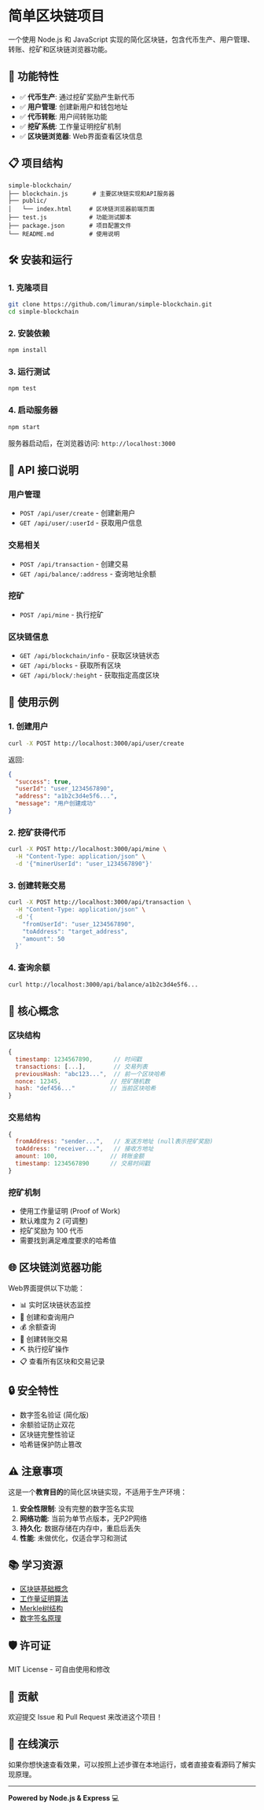 # 简单区块链项目

一个使用 Node.js 和 JavaScript 实现的简化区块链，包含代币生产、用户管理、转账、挖矿和区块链浏览器功能。

## 🚀 功能特性

- ✅ **代币生产**: 通过挖矿奖励产生新代币
- ✅ **用户管理**: 创建新用户和钱包地址
- ✅ **代币转账**: 用户间转账功能
- ✅ **挖矿系统**: 工作量证明挖矿机制
- ✅ **区块链浏览器**: Web界面查看区块信息

## 📋 项目结构

```
simple-blockchain/
├── blockchain.js       # 主要区块链实现和API服务器
├── public/
│   └── index.html     # 区块链浏览器前端页面
├── test.js            # 功能测试脚本
├── package.json       # 项目配置文件
└── README.md          # 使用说明
```

## 🛠️ 安装和运行

### 1. 克隆项目
```bash
git clone https://github.com/limuran/simple-blockchain.git
cd simple-blockchain
```

### 2. 安装依赖
```bash
npm install
```

### 3. 运行测试
```bash
npm test
```

### 4. 启动服务器
```bash
npm start
```

服务器启动后，在浏览器访问: `http://localhost:3000`

## 📖 API 接口说明

### 用户管理
- `POST /api/user/create` - 创建新用户
- `GET /api/user/:userId` - 获取用户信息

### 交易相关
- `POST /api/transaction` - 创建交易
- `GET /api/balance/:address` - 查询地址余额

### 挖矿
- `POST /api/mine` - 执行挖矿

### 区块链信息
- `GET /api/blockchain/info` - 获取区块链状态
- `GET /api/blocks` - 获取所有区块
- `GET /api/block/:height` - 获取指定高度区块

## 🎯 使用示例

### 1. 创建用户
```bash
curl -X POST http://localhost:3000/api/user/create
```

返回:
```json
{
  "success": true,
  "userId": "user_1234567890",
  "address": "a1b2c3d4e5f6...",
  "message": "用户创建成功"
}
```

### 2. 挖矿获得代币
```bash
curl -X POST http://localhost:3000/api/mine \
  -H "Content-Type: application/json" \
  -d '{"minerUserId": "user_1234567890"}'
```

### 3. 创建转账交易
```bash
curl -X POST http://localhost:3000/api/transaction \
  -H "Content-Type: application/json" \
  -d '{
    "fromUserId": "user_1234567890",
    "toAddress": "target_address",
    "amount": 50
  }'
```

### 4. 查询余额
```bash
curl http://localhost:3000/api/balance/a1b2c3d4e5f6...
```

## 🔧 核心概念

### 区块结构
```javascript
{
  timestamp: 1234567890,      // 时间戳
  transactions: [...],        // 交易列表
  previousHash: "abc123...",  // 前一个区块哈希
  nonce: 12345,              // 挖矿随机数
  hash: "def456..."          // 当前区块哈希
}
```

### 交易结构
```javascript
{
  fromAddress: "sender...",   // 发送方地址 (null表示挖矿奖励)
  toAddress: "receiver...",   // 接收方地址
  amount: 100,               // 转账金额
  timestamp: 1234567890      // 交易时间戳
}
```

### 挖矿机制
- 使用工作量证明 (Proof of Work)
- 默认难度为 2 (可调整)
- 挖矿奖励为 100 代币
- 需要找到满足难度要求的哈希值

## 🌐 区块链浏览器功能

Web界面提供以下功能：
- 📊 实时区块链状态监控
- 👤 创建和查询用户
- 💰 余额查询
- 💸 创建转账交易
- ⛏️ 执行挖矿操作
- 📋 查看所有区块和交易记录

## 🔒 安全特性

- 数字签名验证 (简化版)
- 余额验证防止双花
- 区块链完整性验证
- 哈希链保护防止篡改

## ⚠️ 注意事项

这是一个**教育目的**的简化区块链实现，不适用于生产环境：

1. **安全性限制**: 没有完整的数字签名实现
2. **网络功能**: 当前为单节点版本，无P2P网络
3. **持久化**: 数据存储在内存中，重启后丢失
4. **性能**: 未做优化，仅适合学习和测试

## 📚 学习资源

- [区块链基础概念](https://zh.wikipedia.org/wiki/区块链)
- [工作量证明算法](https://zh.wikipedia.org/wiki/工作量证明)
- [Merkle树结构](https://zh.wikipedia.org/wiki/默克尔树)
- [数字签名原理](https://zh.wikipedia.org/wiki/数字签名)

## 🛡️ 许可证

MIT License - 可自由使用和修改

## 🤝 贡献

欢迎提交 Issue 和 Pull Request 来改进这个项目！

## 🔗 在线演示

如果你想快速查看效果，可以按照上述步骤在本地运行，或者直接查看源码了解实现原理。

---

**Powered by Node.js & Express** 💻